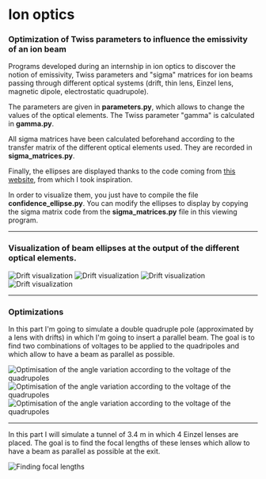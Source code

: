 # Ion optics

### Optimization of Twiss parameters to influence the emissivity of an ion beam

Programs developed during an internship in ion optics to discover the notion of emissivity, Twiss parameters and "sigma" matrices for ion beams passing through different optical systems (drift, thin lens, Einzel lens, magnetic dipole, electrostatic quadrupole).

The parameters are given in **parameters.py**, which allows to change the values of the optical elements. The Twiss parameter "gamma" is calculated in **gamma.py**.

All sigma matrices have been calculated beforehand according to the transfer matrix of the different optical elements used. They are recorded in **sigma_matrices.py**.

Finally, the ellipses are displayed thanks to the code coming from <a href="https://matplotlib.org/3.1.0/gallery/statistics/confidence_ellipse.html" title="this website">this website</a>, from which I took inspiration. 

In order to visualize them, you just have to compile the file **confidence_ellipse.py**. You can modify the ellipses to display by copying the sigma matrix code from the **sigma_matrices.py** file in this viewing program.

---

### Visualization of beam ellipses at the output of the different optical elements.
![Drift visualization](pics/beams2.png)
![Drift visualization](pics/beams1.png)
![Drift visualization](pics/drift.png)
![Drift visualization](pics/drift2.png)

---

### Optimizations
In this part I'm going to simulate a double quadruple pole (approximated by a lens with drifts) in which I'm going to insert a parallel beam. The goal is to find two combinations of voltages to be applied to the quadripoles and which allow to have a beam as parallel as possible.

![Optimisation of the angle variation according to the voltage of the quadrupoles](pics/optimisation.png)
![Optimisation of the angle variation according to the voltage of the quadrupoles](pics/optimisation2.png)
![Optimisation of the angle variation according to the voltage of the quadrupoles](pics/optimisation3.png)

---

In this part I will simulate a tunnel of 3.4 m in which 4 Einzel lenses are placed. The goal is to find the focal lengths of these lenses which allow to have a beam as parallel as possible at the exit. 

![Finding focal lengths](pics/finding_f.png)
